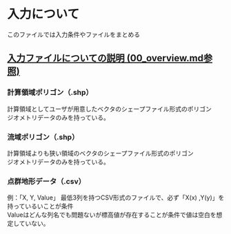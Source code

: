 # 入力について
このファイルでは入力条件やファイルをまとめる

## [入力ファイルについての説明 (00_overview.md参照) ](00_overview.md#入出力仕様)
### 計算領域ポリゴン（.shp）
計算領域としてユーザが用意したベクタのシェープファイル形式のポリゴン<br>
ジオメトリデータのみを持っている。

### 流域ポリゴン（.shp）
計算領域よりも狭い領域のベクタのシェープファイル形式のポリゴン<br>
ジオメトリデータのみを持っている。

### 点群地形データ（.csv）
例：「X, Y, Value」
最低3列を持つCSV形式のファイルで、必ず「X(x) ,Y(y)」を持っているいことが条件<br>
Valueはどんな列名でも問題ないが標高値が存在することが条件で値は空白を想定していない。